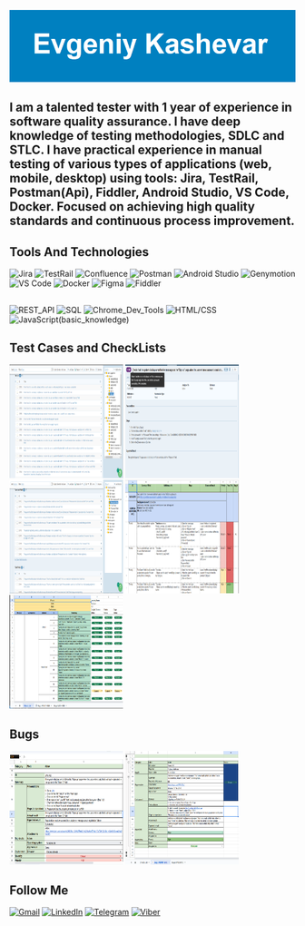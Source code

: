 ![](https://github.com/Qipy87/Qipy87/blob/main/assets/Evgeniy%20Kashevar.png)

## I am a talented tester with 1 year of experience in software quality assurance. I have deep knowledge of testing methodologies, SDLC and STLC. I have practical experience in manual testing of various types of applications (web, mobile, desktop) using tools: Jira, TestRail, Postman(Api), Fiddler, Android Studio, VS Code, Docker. Focused on achieving high quality standards and continuous process improvement.


## Tools And Technologies
![Jira](https://img.shields.io/badge/Jira-black?style=for-the-bange&logo=jira&logoColor=217CF5)
![TestRail](https://img.shields.io/badge/TestRail-black?style=for-the-bange&logo=testrail&logoColor=65C179)
![Confluence](https://img.shields.io/badge/Confluence-black?style=for-the-bange&logo=Confluence&logoColor=1868DB)
![Postman](https://img.shields.io/badge/Postman-black?style=for-the-bange&logo=Postman&logoColor=FF6C37)
![Android Studio](https://img.shields.io/badge/Android_Studio-black?style=for-the-bange&logo=Android&logoColor=50AF55)
![Genymotion](https://img.shields.io/badge/Genymotion-black?style=for-the-bange&logo=Genymotion&logoColor=A6246E)
![VS Code](https://img.shields.io/badge/VS_Code-black?style=for-the-bange&logo=Vimeo&logoColor=0083D0)
![Docker](https://img.shields.io/badge/Docker-black?style=for-the-bange&logo=Docker&logoColor=1D63ED)
![Figma](https://img.shields.io/badge/Figma-black?style=for-the-bange&logo=Figma&logoColor=F24E1E)
![Fiddler](https://img.shields.io/badge/Fiddler-black?style=for-the-bange&logo=Fiddler&logoColor=0084FF)
##
![REST_API](https://img.shields.io/badge/Rest_API-black)
![SQL](https://img.shields.io/badge/SQL-black)
![Chrome_Dev_Tools](https://img.shields.io/badge/Chrome_Dev_Tools-black)
![HTML/CSS](https://img.shields.io/badge/HTML/CSS-black)
![JavaScript(basic_knowledge)](https://img.shields.io/badge/JavaScript(basic_knowledge)-black)

## Test Cases and CheckLists
<img src="https://github.com/Qipy87/Qipy87/blob/main/TestCases/2024-12-21_22-28.png"  width="200" height="200">  <img src="https://github.com/Qipy87/Qipy87/blob/main/TestCases/2024-12-21_23-12.png"  width="200" height="200">  <img src="https://github.com/Qipy87/Qipy87/blob/main/TestCases/2024-12-21_23-00.png"  width="200" height="200">  <img src="https://github.com/Qipy87/Qipy87/blob/main/TestCases/2024-12-21_23-28.png"  width="200" height="200">
<img src="https://github.com/Qipy87/Qipy87/blob/main/TestCases/2024-12-21_23-32.png"  width="200" height="200">


## Bugs
<img src="https://github.com/Qipy87/Qipy87/blob/main/Bugs/2024-12-21_23-21.png"  width="200" height="200">  <img src="https://github.com/Qipy87/Qipy87/blob/main/Bugs/2024-12-21_23-39.png"  width="200" height="200">

## Follow Me
[![Gmail](https://img.shields.io/badge/Gmail-black?style=for-the-bange&logo=Gmail&logoColor=EA4335)](mailto:qipy1987@gmail.com)
[![LinkedIn](https://img.shields.io/badge/LinkedIn-black?style=for-the-bange&logo=LinkedIn&logoColor=0A66C2)](https://www.linkedin.com/in/evgeniy-k-2b85bb337)
[![Telegram](https://img.shields.io/badge/Telegram-black?style=for-the-bange&logo=Telegram&logoColor=26A5E4)](https://t.me/Qipy87)
[![Viber](https://img.shields.io/badge/Viber-black?style=for-the-bange&logo=Viber&logoColor=7360F2)](https://msng.link/o?380933721064=vi)